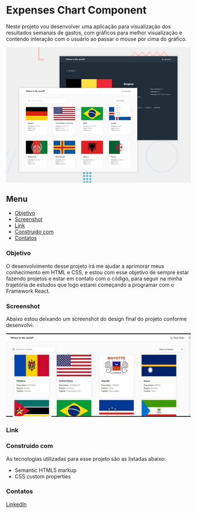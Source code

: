 # Expenses Chart Component

Neste projeto vou desenvolver uma aplicação para visualização dos resultados semanais de gastos, com gráficos para melhor visualização e contendo interação com o usuário ao passar o mouse por cima do gráfico.

![Imagem preview do projeto](./design/desktop-preview.jpg)

## Menu

- [Objetivo](#objetivo)
- [Screenshot](#screenshot)
- [Link](#link)
- [Construido com](#construido-com)
- [Contatos](#contatos)

### Objetivo

O desenvolvimento desse projeto irá me ajudar a aprimorar meus conhecimento em HTML e CSS, e estou com esse objetivo de sempre estar fazendo projetos e estar em contato com o código, para seguir na minha trajetória de estudos que logo estarei começando a programar com o Framework React.

### Screenshot

Abaixo estou deixando um screenshot do design final do projeto conforme desenvolvi:

![Imagem do meu resultado do projeto](./design/my-solution.jpg)

### Link

<!--Estou deixando abaixo o link com o deploy do projeto para visualização direto no navegador:-->

<!--- Para acessar o formulário clique [aqui](https://multi-step-form-dusky-gamma.vercel.app/)-->

### Construido com

As tecnologias utilizadas para esse projeto são as listadas abaixo:

- Semantic HTML5 markup
- CSS custom properties

### Contatos

[LinkedIn](https://www.linkedin.com/in/lucas-boarini)